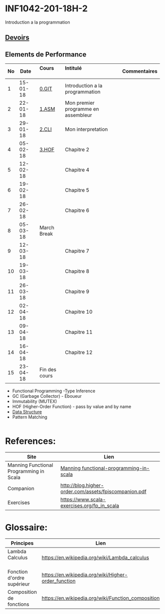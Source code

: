 # INF1042-201-18H-2

Introduction a la programmation

## [Devoirs](Devoirs)

## Elements de Performance

|No| Date   | Cours               | Intitulé                                |  Commentaires    |
|--|--------|:--------------------|:----------------------------------------|:-----------------|
| 1|15-01-18|[0.GIT](0.GIT)       | Introduction a la programmation         |                  |
| 2|22-01-18|[1.ASM](1.ASM)       | Mon premier programme en assembleur     |                  |
| 3|29-01-18|[2.CLI](2.CLI)       | Mon interpretation                      |                  |
| 4|05-02-18|[3.HOF](3.HOF)       | Chapitre 2                              |                  |
| 5|12-02-18|                     | Chapitre 4                              |                  |
| 6|19-02-18|                     | Chapitre 5                              |                  |
| 7|26-02-18|                     | Chapitre 6                              |                  |
| 8|05-03-18| March Break         |                                         |                  |
| 9|12-03-18|                     | Chapitre 7                              |                  |
|10|19-03-18|                     | Chapitre 8                              |                  |
|11|26-03-18|                     | Chapitre 9                              |                  |
|12|02-04-18|                     | Chapitre 10                             |                  |
|13|09-04-18|                     | Chapitre 11                             |                  |
|14|16-04-18|                     | Chapitre 12                             |                  |
|15|23-04-18| Fin des cours       |                                         |                  |


- Functional Programming
-Type Inference
- GC (Garbage Collector) - Éboueur
- Immutability (MUTEX)
- HOF (Higher-Order Function) - pass by value and by name
- [Data Structure](https://twitter.github.io/scala_school/collections.html)
- Pattern Matching

```
```

# References:

|Site| Lien                                    |
|--------------------------------|--------|
|Manning Functional Programming in Scala   |[Manning functional-programming-in-scala](https://www.manning.com/books/functional-programming-in-scala)|
|Companion                       |http://blog.higher-order.com/assets/fpiscompanion.pdf|
|Exercises                       |https://www.scala-exercises.org/fp_in_scala|


# Glossaire:

| Principes                      | Lien                                               |
|--------------------------------|----------------------------------------------------|
| Lambda Calculus                |https://en.wikipedia.org/wiki/Lambda_calculus       |
| Fonction d'ordre supérieur     |https://en.wikipedia.org/wiki/Higher-order_function |
| Composition de fonctions       |https://en.wikipedia.org/wiki/Function_composition  |
